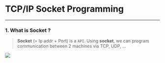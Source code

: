 # TCP/IP Socket Programming

___ 

### 1. What is Socket ? 

> **Socket** (= Ip addr + Port) is a `API`. Using **socket**, we can  program communication between 2 machines via TCP, UDP, ...

![](https://images.viblo.asia/dc304a84-d33d-4d13-9f70-44c0a5612979.jpg)

